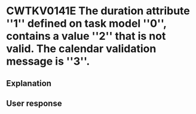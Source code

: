 # CWTKV0141E The duration attribute ''1'' defined on task model ''0'', contains a value ''2'' that is not valid. The calendar validation message is ''3''.

## Explanation

## User response